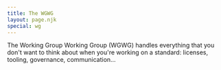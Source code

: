 ```yaml
---
title: The WGWG
layout: page.njk
special: wg
---
```


The Working Group Working Group (WGWG) handles everything that you don't want to think about 
when you're working on a standard: licenses, tooling, governance, communication…
